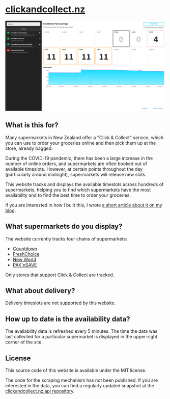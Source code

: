 # [clickandcollect.nz](https://clickandcollect.nz)

![screenshot](./screenshot.png)

## What is this for?

Many supermarkets in New Zealand offer a "Click & Collect" service, which you
can use to order your groceries online and then pick them up at the store,
already bagged.

During the COVID-19 pandemic, there has been a large increase in the number
of online orders, and supermarkets are often booked out of available timeslots.
However, at certain points throughout the day (particularly around midnight),
supermarkets will release new slots.

This website tracks and displays the available timeslots across hundreds of
supermarkets, helping you to find which supermarkets have the most
availability and to find the best time to order your groceries.

If you are interested in how I built this, I wrote [a short article about it on
my blog](https://george.czabania.com/2020_03_31/).

## What supermarkets do you display?

The website currently tracks four chains of supermarkets:

- [Countdown](https://shop.countdown.co.nz)
- [FreshChoice](https://store.freshchoice.co.nz)
- [New World](https://ishopnewworld.co.nz)
- [PAK'nSAVE](https://paknsaveonline.co.nz)

Only stores that support Click & Collect are tracked.

## What about delivery?

Delivery timeslots are not supported by this website.

## How up to date is the availability data?

The availability data is refreshed every 5 minutes. The time the data was last
collected for a particular supermarket is displayed in the upper-right corner
of the site.

## License

This source code of this website is available under the MIT license.

The code for the scraping mechanism has not been published. If you are
interested in the data, you can find a regularly updated snapshot at the
[clickandcollect.nz.api
repository](https://github.com/stayradiated/clickandcollect.nz.api).
